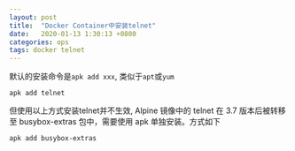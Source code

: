 ```yaml
---
layout: post
title:  "Docker Container中安装telnet"
date:   2020-01-13 1:30:13 +0800
categories: ops
tags: docker telnet
---
```


默认的安装命令是`apk add xxx`, 类似于`apt`或`yum`


```shell script
apk add telnet
```

但使用以上方式安装telnet并不生效, Alpine 镜像中的 telnet 在 3.7 版本后被转移至 busybox-extras 包中，需要使用 apk 单独安装。方式如下

```shell script
apk add busybox-extras
```
